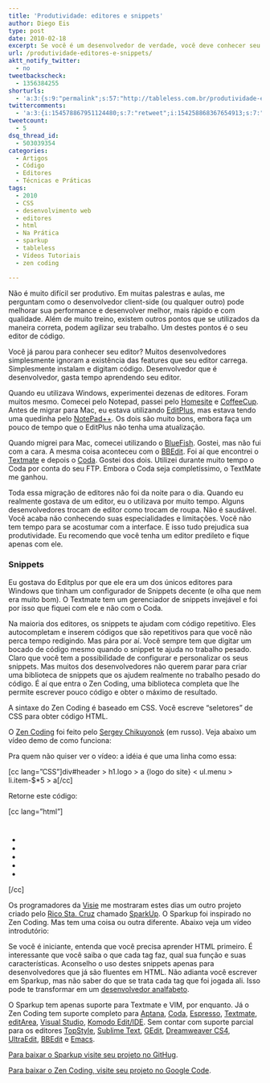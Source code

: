 ```yaml
---
title: 'Produtividade: editores e snippets'
author: Diego Eis
type: post
date: 2010-02-18
excerpt: Se você é um desenvolvedor de verdade, você deve conhecer seu editor de códigos. Não importa qual ele seja, contanto que você o conheça do começo ao fim, saiba suas limitações e saiba utilizar suas vantagens para minimizar o tempo de produção.
url: /produtividade-editores-e-snippets/
aktt_notify_twitter:
  - no
tweetbackscheck:
  - 1356384255
shorturls:
  - 'a:3:{s:9:"permalink";s:57:"http://tableless.com.br/produtividade-editores-e-snippets";s:7:"tinyurl";s:26:"http://tinyurl.com/3jsphd4";s:4:"isgd";s:19:"http://is.gd/jBpidD";}'
twittercomments:
  - 'a:3:{i:154578867951124480;s:7:"retweet";i:154258868367654913;s:7:"retweet";i:154257360477634561;s:7:"retweet";}'
tweetcount:
  - 5
dsq_thread_id:
  - 503039354
categories:
  - Artigos
  - Código
  - Editores
  - Técnicas e Práticas
tags:
  - 2010
  - CSS
  - desenvolvimento web
  - editores
  - html
  - Na Prática
  - sparkup
  - tableless
  - Vídeos Tutoriais
  - zen coding

---
```

Não é muito difícil ser produtivo. Em muitas palestras e aulas, me perguntam como o desenvolvedor client-side (ou qualquer outro) pode melhorar sua performance e desenvolver melhor, mais rápido e com qualidade. Além de muito treino, existem outros pontos que se utilizados da maneira correta, podem agilizar seu trabalho. Um destes pontos é o seu editor de código.
  
Você já parou para conhecer seu editor? Muitos desenvolvedores simplesmente ignoram a existência das features que seu editor carrega. Simplesmente instalam e digitam código. Desenvolvedor que é desenvolvedor, gasta tempo aprendendo seu editor.

Quando eu utilizava Windows, experimentei dezenas de editores. Foram muitos mesmo. Comecei pelo Notepad, passei pelo [Homesite][1] e [CoffeeCup][2]. Antes de migrar para Mac, eu estava utilizando [EditPlus][3], mas estava tendo uma quedinha pelo [NotePad++][4]. Os dois são muito bons, embora faça um pouco de tempo que o EditPlus não tenha uma atualização.
  
Quando migrei para Mac, comecei utilizando o [BlueFish][5]. Gostei, mas não fui com a cara. A mesma coisa aconteceu com o [BBEdit][6]. Foi aí que encontrei o [Textmate][7] e depois o [Coda][8]. Gostei dos dois. Utilizei durante muito tempo o Coda por conta do seu FTP. Embora o Coda seja completíssimo, o TextMate me ganhou.

Toda essa migração de editores não foi da noite para o dia. Quando eu realmente gostava de um editor, eu o utilizava por muito tempo. Alguns desenvolvedores trocam de editor como trocam de roupa. Não é saudável. Você acaba não conhecendo suas especialidades e limitações. Você não tem tempo para se acostumar com a interface. E isso tudo prejudica sua produtividade. Eu recomendo que você tenha um editor predileto e fique apenas com ele.

### Snippets

Eu gostava do Editplus por que ele era um dos únicos editores para Windows que tinham um configurador de Snippets decente (e olha que nem era muito bom). O Textmate tem um gerenciador de snippets invejável e foi por isso que fiquei com ele e não com o Coda.

Na maioria dos editores, os snippets te ajudam com código repetitivo. Eles autocompletam e inserem códigos que são repetitivos para que você não perca tempo redigindo. Mas pára por aí. Você sempre tem que digitar um bocado de código mesmo quando o snippet te ajuda no trabalho pesado. Claro que você tem a possibilidade de configurar e personalizar os seus snippets. Mas muitos dos desenvolvedores não querem parar para criar uma biblioteca de snippets que os ajudem realmente no trabalho pesado do código. É aí que entra o Zen Coding, uma biblioteca completa que lhe permite escrever pouco código e obter o máximo de resultado.

A sintaxe do Zen Coding é baseado em CSS. Você escreve &#8220;seletores&#8221; de CSS para obter código HTML.
  
O [Zen Coding][9] foi feito pelo [Sergey Chikuyonok][10] (em russo). Veja abaixo um vídeo demo de como funciona:



Pra quem não quiser ver o vídeo: a idéia é que uma linha como essa:
  
[cc lang=&#8221;CSS&#8221;]div#header > h1.logo > a {logo do site} < ul.menu > li.item-$*5 > a[/cc]
  
Retorne este código:
  
[cc lang=&#8221;html&#8221;]

<div id="header">
  <h1 class="logo">
    <a></a>
  </h1>
  
  <ul class="menu">
    <li class="item-1">
      <a></a>
    </li>
    <li class="item-2">
      <a></a>
    </li>
    <li class="item-3">
      <a></a>
    </li>
    <li class="item-4">
      <a></a>
    </li>
    <li class="item-5">
      <a></a>
    </li>
  </ul>
</div>

[/cc]
  
Os programadores da [Visie][11] me mostraram estes dias um outro projeto criado pelo [Rico Sta. Cruz][12] chamado [SparkUp][13]. O Sparkup foi inspirado no Zen Coding. Mas tem uma coisa ou outra diferente. Abaixo veja um vídeo introdutório:



Se você é iniciante, entenda que você precisa aprender HTML primeiro. É interessante que você saiba o que cada tag faz, qual sua função e suas características. Aconselho o uso destes snippets apenas para desenvolvedores que já são fluentes em HTML. Não adianta você escrever em Sparkup, mas não saber do que se trata cada tag que foi jogada ali. Isso pode te transformar em um [desenvolvedor analfabeto][14].

O Sparkup tem apenas suporte para Textmate e VIM, por enquanto. Já o Zen Coding tem suporte completo para [Aptana][15], [Coda][8], [Espresso][16], [Textmate][7], [editArea][17], [Visual Studio][18], [Komodo Edit/IDE][19]. Sem contar com suporte parcial para os editores [TopStyle][20], [Sublime Text][21], [GEdit][22], [Dreamweaver CS4][23], [UltraEdit][24], [BBEdit][6] e [Emacs][25].

[Para baixar o Sparkup visite seu projeto no GitHug][13].
  
[Para baixar o Zen Coding, visite seu projeto no Google Code][9].

 [1]: http://www.adobe.com/products/homesite/
 [2]: http://www.coffeecup.com/html-editor/
 [3]: http://editplus.com/
 [4]: http://notepad-plus.sourceforge.net/uk/site.htm
 [5]: http://bluefish.openoffice.nl/
 [6]: http://www.barebones.com/products/bbedit/
 [7]: http://macromates.com/
 [8]: http://www.panic.com/coda/
 [9]: http://code.google.com/p/zen-coding/
 [10]: http://chikuyonok.ru/
 [11]: http://visie.com.br/
 [12]: http://github.com/rstacruz
 [13]: http://github.com/rstacruz/sparkup
 [14]: http://tableless.com.br/desenvolvedor-analfabeto
 [15]: http://www.aptana.com/
 [16]: http://macrabbit.com/espresso/
 [17]: http://www.cdolivet.com/index.php?page=editArea
 [18]: http://www.microsoft.com/visualstudio/
 [19]: http://www.activestate.com/komodo/
 [20]: http://www.topstyle4.com/
 [21]: http://www.sublimetext.com/
 [22]: http://www.gnome.org/projects/gedit/
 [23]: http://www.adobe.com/products/dreamweaver/
 [24]: http://www.ultraedit.com/
 [25]: http://www.gnu.org/software/emacs/